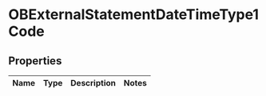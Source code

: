 
# OBExternalStatementDateTimeType1Code

## Properties
Name | Type | Description | Notes
------------ | ------------- | ------------- | -------------



